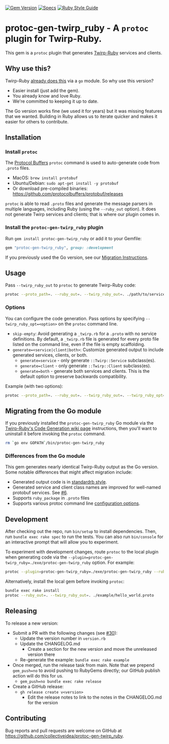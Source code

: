 [![Gem Version](https://img.shields.io/gem/v/protoc-gen-twirp_ruby.svg)](https://rubygems.org/gems/protoc-gen-twirp_ruby)
[![Specs](https://github.com/collectiveidea/protoc-gen-twirp_ruby/actions/workflows/rspec.yml/badge.svg)](https://github.com/collectiveidea/protoc-gen-twirp_ruby/actions/workflows/rspec.yml)
[![Ruby Style Guide](https://img.shields.io/badge/code_style-standard-brightgreen.svg)](https://github.com/standardrb/standard)

# protoc-gen-twirp_ruby - A `protoc` plugin for Twirp-Ruby.

This gem is a `protoc` plugin that generates [Twirp-Ruby](https://github.com/arthurnn/twirp-ruby) services and clients.

## Why use this? 

Twirp-Ruby [already does this](https://github.com/arthurnn/twirp-ruby/tree/main/protoc-gen-twirp_ruby)
via a `go` module. So why use this version? 

* Easier install (just add the gem).
* You already know and love Ruby.
* We're committed to keeping it up to date.

The Go version works fine (we used it for years) but it was missing features that we wanted. Building in Ruby allows us to iterate quicker and makes it easier for others to contribute.

## Installation

### Install `protoc`

The [Protocol Buffers](https://protobuf.dev) `protoc` command is used to auto-generate code from `.proto` files.

 * MacOS: `brew install protobuf`
 * Ubuntu/Debian: `sudo apt-get install -y protobuf`
 * Or download pre-compiled binaries: https://github.com/protocolbuffers/protobuf/releases

`protoc` is able to read `.proto` files and generate the message parsers in multiple languages, including Ruby (using
the `--ruby_out` option). It does not generate Twirp services and clients; that is where our plugin comes in.

### Install the `protoc-gen-twirp_ruby` plugin
 
Run `gem install protoc-gen-twirp_ruby` or add it to your Gemfile:

```ruby
gem "protoc-gen-twirp_ruby", group: :development
```

If you previously used the Go version, see our [Migration Instructions](#migrating-from-the-go-module).

## Usage

Pass `--twirp_ruby_out` to `protoc` to generate Twirp-Ruby code:

```bash
protoc --proto_path=. --ruby_out=. --twirp_ruby_out=. ./path/to/service.proto
```

### Options

You can configure the code generation. Pass options by specifying `--twirp_ruby_opt=<option>` on the `protoc` command line.

 * `skip-empty`: Avoid generating a `_twirp.rb` for a `.proto` with no service definitions. By default, a `_twirp.rb`
   file is generated for every proto file listed on the command line, even if the file is empty scaffolding. 
 * `generate=<service|client|both>`: Customize generated output to include generated services, clients, or both.
   * `generate=service` - only generate `::Twirp::Service` subclass(es).
   * `generate=client` - only generate `::Twirp::Client` subclass(es).
   * `generate=both` - generate both services and clients. This is the default option to preserve
     backwards compatibility.

Example (with two options): 

```bash
protoc --proto_path=. --ruby_out=. --twirp_ruby_out=. --twirp_ruby_opt=generate=client --twirp_ruby_opt=skip-empty ./path/to/service.proto
```

## Migrating from the Go module

If you previously installed the `protoc-gen-twirp_ruby` Go module via the [Twirp-Ruby's Code Generation wiki page](https://github.com/arthurnn/twirp-ruby/wiki/Code-Generation)
instructions, then you'll want to uninstall it before invoking the `protoc` command.

```bash
rm `go env GOPATH`/bin/protoc-gen-twirp_ruby
```

### Differences from the Go module

This gem generates nearly identical Twirp-Ruby output as the Go version. Some notable differences
that might affect migration include:

 * Generated output code is in [standardrb style](https://github.com/standardrb/standard).
 * Generated service and client class names are improved for well-named protobuf services. See [#6](https://github.com/collectiveidea/protoc-gen-twirp_ruby/pull/6).
 * Supports `ruby_package` in `.proto` files
 * Supports various protoc command line [configuration options](#options).

## Development

After checking out the repo, run `bin/setup` to install dependencies. Then, run `bundle exec rake spec` to run the tests. You can also run `bin/console` for an interactive prompt that will allow you to experiment.

To experiment with development changes, route `protoc` to the local plugin when generating code
via the `--plugin=protoc-gen-twirp_ruby=./exe/protoc-gen-twirp_ruby` option. For example:

```bash
protoc --plugin=protoc-gen-twirp_ruby=./exe/protoc-gen-twirp_ruby --ruby_out=. --twirp_ruby_out=. ./example/hello_world.proto
```

Alternatively, install the local gem before invoking `protoc`:

```bash
bundle exec rake install
protoc --ruby_out=. --twirp_ruby_out=. ./example/hello_world.proto
```

## Releasing

To release a new version:

 * Submit a PR with the following changes (see [#30](https://github.com/collectiveidea/protoc-gen-twirp_ruby/pull/30)):
   * Update the version number in `version.rb`
   * Update the CHANGELOG.md
     * Create a section for the new version and move the unreleased version there
   * Re-generate the example: `bundle exec rake example`
 * Once merged, run the release task from main. Note that we prepend `gem_push=no` to avoid
   pushing to RubyGems directly; our GitHub publish action will do this for us.
   *  `gem_push=no bundle exec rake release`
 * Create a GitHub release: 
   * `gh release create v<version>`
     * Edit the release notes to link to the notes in the CHANGELOG.md for the version

## Contributing

Bug reports and pull requests are welcome on GitHub at https://github.com/collectiveidea/protoc-gen-twirp_ruby.
